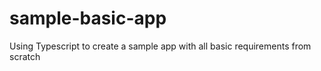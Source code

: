 # sample-basic-app
Using Typescript to create a sample app with all basic requirements from scratch
